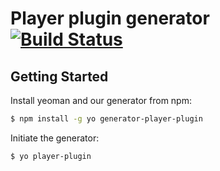 
# Player plugin generator [![Build Status](https://secure.travis-ci.org/globocom/generator-player-plugin.png?branch=master)](https://travis-ci.org/globocom/generator-player-plugin)

## Getting Started

Install yeoman and our generator from npm:
```bash
$ npm install -g yo generator-player-plugin
```

Initiate the generator:

```bash
$ yo player-plugin
```
